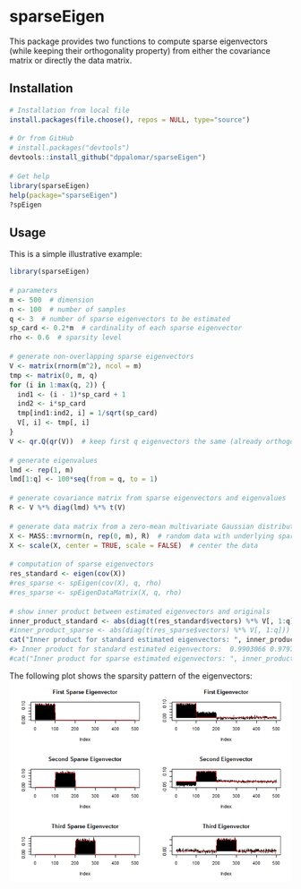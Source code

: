 <!-- README.md is generated from README.Rmd. Please edit that file -->
sparseEigen
===========

This package provides two functions to compute sparse eigenvectors (while keeping their orthogonality property) from either the covariance matrix or directly the data matrix.

Installation
------------

``` r
# Installation from local file
install.packages(file.choose(), repos = NULL, type="source")

# Or from GitHub
# install.packages("devtools")
devtools::install_github("dppalomar/sparseEigen")

# Get help
library(sparseEigen)
help(package="sparseEigen")
?spEigen
```

Usage
-----

This is a simple illustrative example:

``` r
library(sparseEigen)

# parameters 
m <- 500  # dimension
n <- 100  # number of samples
q <- 3  # number of sparse eigenvectors to be estimated
sp_card <- 0.2*m  # cardinality of each sparse eigenvector
rho <- 0.6  # sparsity level

# generate non-overlapping sparse eigenvectors
V <- matrix(rnorm(m^2), ncol = m)
tmp <- matrix(0, m, q)
for (i in 1:max(q, 2)) {
  ind1 <- (i - 1)*sp_card + 1
  ind2 <- i*sp_card
  tmp[ind1:ind2, i] = 1/sqrt(sp_card)
  V[, i] <- tmp[, i]
}
V <- qr.Q(qr(V))  # keep first q eigenvectors the same (already orthogonal) and orthogonalize the rest

# generate eigenvalues
lmd <- rep(1, m)
lmd[1:q] <- 100*seq(from = q, to = 1)

# generate covariance matrix from sparse eigenvectors and eigenvalues
R <- V %*% diag(lmd) %*% t(V)

# generate data matrix from a zero-mean multivariate Gaussian distribution with the constructed covariance
X <- MASS::mvrnorm(n, rep(0, m), R)  # random data with underlying sparse structure
X <- scale(X, center = TRUE, scale = FALSE)  # center the data

# computation of sparse eigenvectors
res_standard <- eigen(cov(X))
#res_sparse <- spEigen(cov(X), q, rho)
#res_sparse <- spEigenDataMatrix(X, q, rho)

# show inner product between estimated eigenvectors and originals
inner_product_standard <- abs(diag(t(res_standard$vectors) %*% V[, 1:q]))
#inner_product_sparse <- abs(diag(t(res_sparse$vectors) %*% V[, 1:q]))
cat("Inner product for standard estimated eigenvectors: ", inner_product_standard)
#> Inner product for standard estimated eigenvectors:  0.9903066 0.979756 0.9604419
#cat("Inner product for sparse estimated eigenvectors: ", inner_product_sparse)
```

The following plot shows the sparsity pattern of the eigenvectors: ![](README-unnamed-chunk-4-1.png)
